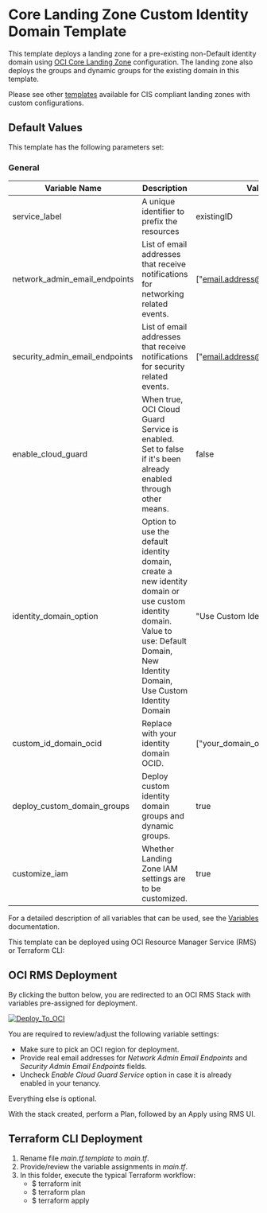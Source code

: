 # Core Landing Zone Custom Identity Domain Template

This template deploys a landing zone for a pre-existing non-Default identity domain using [OCI Core Landing Zone](../../) configuration. The landing zone also deploys the groups and dynamic groups for the existing domain in this template.

Please see other [templates](../../templates/) available for CIS compliant landing zones with custom configurations.


## Default Values

This template has the following parameters set: 

### General

| Variable Name | Description | Value |
|---------------|-------------|-------|
| service_label | A unique identifier to prefix the resources | existingID |
| network_admin_email_endpoints | List of email addresses that receive notifications for networking related events. | ["email.address@example.com"] |
| security_admin_email_endpoints | List of email addresses that receive notifications for security related events. | ["email.address@example.com"] |
| enable_cloud_guard | When true, OCI Cloud Guard Service is enabled. Set to false if it's been already enabled through other means. | false |
| identity_domain_option | Option to use the default identity domain, create a new identity domain or use custom identity domain. Value to use: Default Domain, New Identity Domain, Use Custom Identity Domain | "Use Custom Identity Domain" |
| custom_id_domain_ocid | Replace with your identity domain OCID. | ["your_domain_ocid"] |
| deploy_custom_domain_groups | Deploy custom identity domain groups and dynamic groups. | true |
| customize_iam | Whether Landing Zone IAM settings are to be customized. | true |


For a detailed description of all variables that can be used, see the [Variables](../../VARIABLES.md) documentation.

This template can be deployed using OCI Resource Manager Service (RMS) or Terraform CLI:

## OCI RMS Deployment

By clicking the button below, you are redirected to an OCI RMS Stack with variables pre-assigned for deployment. 

[![Deploy_To_OCI](../../images/DeployToOCI.svg)](https://cloud.oracle.com/resourcemanager/stacks/create?zipUrl=https://github.com/oci-landing-zones/terraform-oci-core-landingzone/archive/refs/heads/main.zip&zipUrlVariables={"service_label":"existingID","network_admin_email_endpoints":["email.address@example.com"],"security_admin_email_endpoints":["email.address@example.com"],"enable_cloud_guard":false,"use_custom_id_domain":true,"custom_id_domain_ocid":["your_domain_ocid"],"deploy_custom_domain_groups":true,"customize_iam":true})

You are required to review/adjust the following variable settings:
 - Make sure to pick an OCI region for deployment.
 - Provide real email addresses for *Network Admin Email Endpoints* and *Security Admin Email Endpoints* fields. 
 - Uncheck *Enable Cloud Guard Service* option in case it is already enabled in your tenancy.

Everything else is optional.    

With the stack created, perform a Plan, followed by an Apply using RMS UI.

## Terraform CLI Deployment

1. Rename file *main.tf.template* to *main.tf*. 
2. Provide/review the variable assignments in *main.tf*.
3. In this folder, execute the typical Terraform workflow:
    - $ terraform init
    - $ terraform plan
    - $ terraform apply

